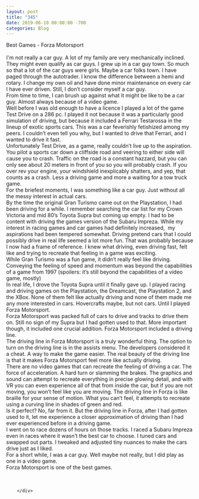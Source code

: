```yaml
---
layout: post
title: "345"
date: 2019-06-10 00:00:00 -700
categories: Blog
---
```


<div class="blog-content">
				<div class="paragraph"><span><span>Best Games - Forza Motorsport</span></span><br><br><span><span>I'm not really a car guy. A lot of my family are very mechanically inclined. They might even qualify as car guys. I grew up in a car guy town. So much so that a lot of the car guys were girls. Maybe a car folks town. I have paged through the autotrader. I know the difference between a hemi and rotary. I change my own oil and have done minor maintenance on every car I have ever driven. Still, I don&rsquo;t consider myself a car guy. </span></span><br><span><span>From time to time, I can brush up against what it might be like to be a car guy. Almost always because of a video game.</span></span><br><span><span>Well before I was old enough to have a licence I played a lot of the game Test Drive on a 286 pc. I played it not because it was a particularly good simulation of driving, but because it included a Ferrari Testarossa in the lineup of exotic sports cars. This was a car feverishly fetishized among my peers. I couldn&rsquo;t even tell you why, but I wanted to drive that Ferrari, and I wanted to drive it fast. </span></span><br><span><span>Unfortunately Test Drive, as a game, really couldn&rsquo;t live up to the aspiration. You pilot a sports car down a cliffside road and veering to either side will cause you to crash. Traffic on the road is a constant hazzard, but you can only see about 20 meters in front of you so you will probably crash. If you over rev your engine, your windshield inexplicably shatters, and yep, that counts as a crash. Less a driving game and more a waiting for a tow truck game.</span></span><br><span><span>For the briefest moments, I was something like a car guy. Just without all the messy interest in actual cars.</span></span><br><span><span>By the time the original Gran Turismo came out on the Playstation, I had been driving for a while. I remember searching the car list for my Crown Victoria and mid 80&rsquo;s Toyota Supra but coming up empty. I had to be content with driving the games version of the Subaru Impreza. While my interest in racing games and car games had definitely increased, &nbsp;my aspirations had been tempered somewhat. Driving pretend cars that I could possibly drive in real life seemed a lot more fun. That was probably because I now had a frame of reference. I knew what driving, even driving fast, felt like and trying to recreate that feeling in a game was exciting. </span></span><br><span><span>While Gran Turismo was a fun game, it didn&rsquo;t really feel like driving. Conveying the feeling of speed and momentum was beyond the capabilities of a game from 1997 (spoilers: it&rsquo;s still beyond the capabilities of a video game, mostly)</span></span><br><span><span>In real life, I drove the Toyota Supra until it finally gave up. I played racing and driving games on the Playstation, the Dreamcast, the Playstation 2, and the XBox. None of them felt like actually driving and none of them made me any more interested in cars. Hovercrafts maybe, but not cars. Until I played Forza Motorsport.</span></span><br><span><span>Forza Motorsport was packed full of cars to drive and tracks to drive them on. Still no sign of my Supra but I had gotten used to that. More important though, it included one crucial addition. Forza Motorsport included a driving line. </span></span><br><span><span>The driving line in Forza Motorsport is a truly wonderful thing. The option to turn on the driving line is in the assists menu. The developers considered it a cheat. A way to make the game easier. The real beauty of the driving line is that it makes Forza Motorsport feel more like actually driving.</span></span><br><span><span>There are no video games that can recreate the feeling of driving a car. The force of acceleration. A hard turn or slamming the brakes. The graphics and sound can attempt to recreate everything in precise glowing detail, and with VR you can even experience all of that from inside the car, but if you are not moving, you won&rsquo;t feel like you are moving. The driving line in Forza is like braille for your sense of motion. What you can&rsquo;t feel, it attempts to recreate using a curving line in shades of green and red. </span></span><br><span><span>Is it perfect? No, far from it. But the driving line in Forza, after I had gotten used to it, let me experience a closer approximation of driving than I had ever experienced before in a driving game. </span></span><br><span><span>I went on to race dozens of hours on those tracks. I raced a Subaru Impreza even in races where it wasn&rsquo;t the best car to choose. I tuned cars and swapped out parts. I tweaked and adjusted tiny nuances to make the cars drive just as I liked.</span></span><br><span><span>For a short while, I was a car guy. Well maybe not really, but I did play as one in a video game. </span></span><br><span><span>Forza Motorsport is one of the best games.</span></span><br><br>&#8203;</div>

		</div>
        